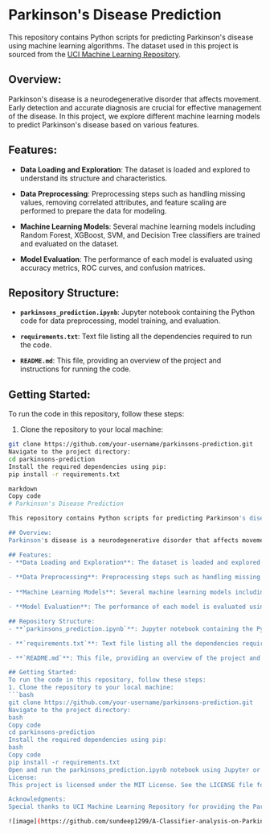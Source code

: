 # Parkinson's Disease Prediction

This repository contains Python scripts for predicting Parkinson's disease using machine learning algorithms. The dataset used in this project is sourced from the [UCI Machine Learning Repository](https://archive.ics.uci.edu/ml/datasets/Parkinsons).

## Overview:
Parkinson's disease is a neurodegenerative disorder that affects movement. Early detection and accurate diagnosis are crucial for effective management of the disease. In this project, we explore different machine learning models to predict Parkinson's disease based on various features.

## Features:
- **Data Loading and Exploration**: The dataset is loaded and explored to understand its structure and characteristics.
  
- **Data Preprocessing**: Preprocessing steps such as handling missing values, removing correlated attributes, and feature scaling are performed to prepare the data for modeling.
  
- **Machine Learning Models**: Several machine learning models including Random Forest, XGBoost, SVM, and Decision Tree classifiers are trained and evaluated on the dataset.

- **Model Evaluation**: The performance of each model is evaluated using accuracy metrics, ROC curves, and confusion matrices.

## Repository Structure:
- **`parkinsons_prediction.ipynb`**: Jupyter notebook containing the Python code for data preprocessing, model training, and evaluation.

- **`requirements.txt`**: Text file listing all the dependencies required to run the code.

- **`README.md`**: This file, providing an overview of the project and instructions for running the code.

## Getting Started:
To run the code in this repository, follow these steps:
1. Clone the repository to your local machine:
```bash
git clone https://github.com/your-username/parkinsons-prediction.git
Navigate to the project directory:
cd parkinsons-prediction
Install the required dependencies using pip:
pip install -r requirements.txt

markdown
Copy code
# Parkinson's Disease Prediction

This repository contains Python scripts for predicting Parkinson's disease using machine learning algorithms. The dataset used in this project is sourced from the [UCI Machine Learning Repository](https://archive.ics.uci.edu/ml/datasets/Parkinsons).

## Overview:
Parkinson's disease is a neurodegenerative disorder that affects movement. Early detection and accurate diagnosis are crucial for effective management of the disease. In this project, we explore different machine learning models to predict Parkinson's disease based on various features.

## Features:
- **Data Loading and Exploration**: The dataset is loaded and explored to understand its structure and characteristics.
  
- **Data Preprocessing**: Preprocessing steps such as handling missing values, removing correlated attributes, and feature scaling are performed to prepare the data for modeling.
  
- **Machine Learning Models**: Several machine learning models including Random Forest, XGBoost, SVM, and Decision Tree classifiers are trained and evaluated on the dataset.

- **Model Evaluation**: The performance of each model is evaluated using accuracy metrics, ROC curves, and confusion matrices.

## Repository Structure:
- **`parkinsons_prediction.ipynb`**: Jupyter notebook containing the Python code for data preprocessing, model training, and evaluation.

- **`requirements.txt`**: Text file listing all the dependencies required to run the code.

- **`README.md`**: This file, providing an overview of the project and instructions for running the code.

## Getting Started:
To run the code in this repository, follow these steps:
1. Clone the repository to your local machine:
```bash
git clone https://github.com/your-username/parkinsons-prediction.git
Navigate to the project directory:
bash
Copy code
cd parkinsons-prediction
Install the required dependencies using pip:
bash
Copy code
pip install -r requirements.txt
Open and run the parkinsons_prediction.ipynb notebook using Jupyter or any compatible environment.
License:
This project is licensed under the MIT License. See the LICENSE file for details.

Acknowledgments:
Special thanks to UCI Machine Learning Repository for providing the Parkinson's disease dataset.

![image](https://github.com/sundeep1299/A-Classifier-analysis-on-Parkinsons-dataset/assets/68639805/f65a2ea3-a3a1-4d02-8d4d-c51561c204be)

